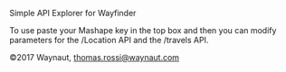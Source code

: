 Simple API Explorer for Wayfinder

To use paste your Mashape key in the top box and then you can modify parameters for the /Location API and the /travels API.

©2017 Waynaut, thomas.rossi@waynaut.com
